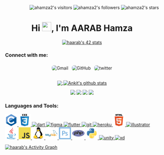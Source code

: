 <p align="right">
	<img alt="ahamza2's visitors" src="https://komarev.com/ghpvc/?username=ahamza2&color=000080&style=flat&label=visitors" />
	<img alt="ahamza2's followers" src="https://img.shields.io/github/followers/ahamza2?color=000080" />
	<img alt="ahamza2's stars" src="https://img.shields.io/github/stars/ahamza2?color=000080" />
</p>

<h1 align="center">Hi <img src="https://raw.githubusercontent.com/MartinHeinz/MartinHeinz/master/wave.gif"
    width="30px" height="30px">, I'm AARAB Hamza</h1>
     <p align = "center">
	<a href="https://github.com/ahamza2">
		<img align="center" src="https://badge.mediaplus.ma/greenbinary/haarab" alt="haarab's 42 stats" />
	</a>
	
</p>

<h3 align="left">Connect with me:</h3>
<div style="margin-top:24px; display:flex; gap:12px; justify-content:center;">
	<a  href="mailto:hamzaaarab78@gmail.com">
  <img style="display:inline-block; border-radius:6px" src="https://img.shields.io/badge/Gmail-D14836?style=for-the-badge&logo=gmail&logoColor=white" alt="Gmail"/>
  </a>
	<a href="https://github.com/ahamza2">
  <img  style="display:inline-block; border-radius:6px" src="https://img.shields.io/badge/github-%23121011.svg?style=for-the-badge&logo=github&logoColor=white" alt="GitHub"/>
  </a>
	<a href="https://www.Twitter.com/hamzaaarab001">
  <img style="display:inline-block; border-radius:6px"  src="https://img.shields.io/badge/twitter-%230077B5.svg?style=for-the-badge&logo=twitter&logoColor=white" alt="twitter"/>
  </a>
</div>

<br>

<p align = "center">
  <a href="https://github.com/ahamza2">
    <img align="center" src="https://github-readme-stats.vercel.app/api/top-langs/?username=ahamza2&theme=dark">
  </a>
  <a href="https://github.com/ahamza2">
    <img align="center" src="https://github-readme-stats.vercel.app/api?username=ahamza2&show_icons=true&theme=dark&line_height=30" alt="Ankit's github stats"/>
  </a>
</p>

<p align="center">
 <img src="https://i.giphy.com/media/LMt9638dO8dftAjtco/200.webp" width="150">
 <img src="https://i.giphy.com/media/KzJkzjggfGN5Py6nkT/200.webp" width="150">
 <img src="https://i.giphy.com/media/IdyAQJVN2kVPNUrojM/200.webp" width="150">
 <img src="https://media.giphy.com/media/kH6CqYiquZawmU1HI6/giphy.gif" width ="150"/>
</p>


<h3 align="left">Languages and Tools:</h3>
<p align="left"> <a href="https://www.cprogramming.com/" target="_blank" rel="noreferrer"> <img src="https://raw.githubusercontent.com/devicons/devicon/master/icons/c/c-original.svg" alt="c" width="40" height="40"/> </a> <a href="https://www.w3schools.com/css/" target="_blank" rel="noreferrer"> <img src="https://raw.githubusercontent.com/devicons/devicon/master/icons/css3/css3-original-wordmark.svg" alt="css3" width="40" height="40"/> </a> <a href="https://dart.dev" target="_blank" rel="noreferrer"> <img src="https://www.vectorlogo.zone/logos/dartlang/dartlang-icon.svg" alt="dart" width="40" height="40"/> </a> <a href="https://www.figma.com/" target="_blank" rel="noreferrer"> <img src="https://www.vectorlogo.zone/logos/figma/figma-icon.svg" alt="figma" width="40" height="40"/> </a> <a href="https://flutter.dev" target="_blank" rel="noreferrer"> <img src="https://www.vectorlogo.zone/logos/flutterio/flutterio-icon.svg" alt="flutter" width="40" height="40"/> </a> <a href="https://git-scm.com/" target="_blank" rel="noreferrer"> <img src="https://www.vectorlogo.zone/logos/git-scm/git-scm-icon.svg" alt="git" width="40" height="40"/> </a> <a href="https://heroku.com" target="_blank" rel="noreferrer"> <img src="https://www.vectorlogo.zone/logos/heroku/heroku-icon.svg" alt="heroku" width="40" height="40"/> </a> <a href="https://www.w3.org/html/" target="_blank" rel="noreferrer"> <img src="https://raw.githubusercontent.com/devicons/devicon/master/icons/html5/html5-original-wordmark.svg" alt="html5" width="40" height="40"/> </a> <a href="https://www.adobe.com/in/products/illustrator.html" target="_blank" rel="noreferrer"> <img src="https://www.vectorlogo.zone/logos/adobe_illustrator/adobe_illustrator-icon.svg" alt="illustrator" width="40" height="40"/> </a> <a href="https://www.java.com" target="_blank" rel="noreferrer"> <img src="https://raw.githubusercontent.com/devicons/devicon/master/icons/java/java-original.svg" alt="java" width="40" height="40"/> </a> <a href="https://developer.mozilla.org/en-US/docs/Web/JavaScript" target="_blank" rel="noreferrer"> <img src="https://raw.githubusercontent.com/devicons/devicon/master/icons/javascript/javascript-original.svg" alt="javascript" width="40" height="40"/> </a> <a href="https://www.linux.org/" target="_blank" rel="noreferrer"> <img src="https://raw.githubusercontent.com/devicons/devicon/master/icons/linux/linux-original.svg" alt="linux" width="40" height="40"/> </a> <a href="https://www.mysql.com/" target="_blank" rel="noreferrer"> <img src="https://raw.githubusercontent.com/devicons/devicon/master/icons/mysql/mysql-original-wordmark.svg" alt="mysql" width="40" height="40"/> </a> <a href="https://www.photoshop.com/en" target="_blank" rel="noreferrer"> <img src="https://raw.githubusercontent.com/devicons/devicon/master/icons/photoshop/photoshop-line.svg" alt="photoshop" width="40" height="40"/> </a> <a href="https://www.php.net" target="_blank" rel="noreferrer"> <img src="https://raw.githubusercontent.com/devicons/devicon/master/icons/php/php-original.svg" alt="php" width="40" height="40"/> </a> <a href="https://www.python.org" target="_blank" rel="noreferrer"> <img src="https://raw.githubusercontent.com/devicons/devicon/master/icons/python/python-original.svg" alt="python" width="40" height="40"/> </a> <a href="https://unity.com/" target="_blank" rel="noreferrer"> <img src="https://www.vectorlogo.zone/logos/unity3d/unity3d-icon.svg" alt="unity" width="40" height="40"/> </a> <a href="https://www.adobe.com/products/xd.html" target="_blank" rel="noreferrer"> <img src="https://cdn.worldvectorlogo.com/logos/adobe-xd.svg" alt="xd" width="40" height="40"/> </a> </p>


<a href="https://github.com/ahamza2"><img alt="haarab's Activity Graph"
    src="https://activity-graph.herokuapp.com/graph?username=ahamza2&bg_color=0D1117&color=5BCDEC&line=5BCDEC&point=FFFFFF&hide_border=true" /></a>
